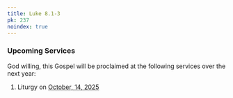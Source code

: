 ```yaml
---
title: Luke 8.1-3
pk: 237
noindex: true
---
```


### Upcoming Services

God willing, this Gospel will be proclaimed at the following services over the next year:


1. Liturgy on [October, 14, 2025](https://orthocal.info/readings/gregorian/2025/10/14/)
